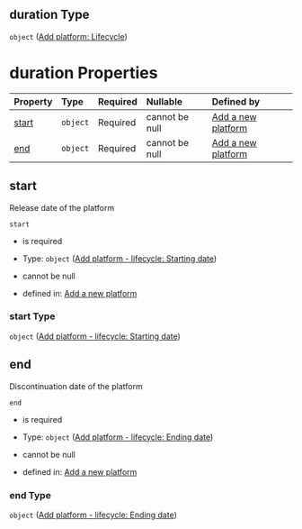 ## duration Type

`object` ([Add platform: Lifecycle](add-platform-properties-add-platform-lifecycle.md))

# duration Properties

| Property        | Type     | Required | Nullable       | Defined by                                                                                                                                                                          |
| :-------------- | :------- | :------- | :------------- | :---------------------------------------------------------------------------------------------------------------------------------------------------------------------------------- |
| [start](#start) | `object` | Required | cannot be null | [Add a new platform](add-platform-properties-add-platform-lifecycle-properties-add-platform---lifecycle-starting-date.md "add-platform.json#/properties/duration/properties/start") |
| [end](#end)     | `object` | Required | cannot be null | [Add a new platform](add-platform-properties-add-platform-lifecycle-properties-add-platform---lifecycle-ending-date.md "add-platform.json#/properties/duration/properties/end")     |

## start

Release date of the platform

`start`

*   is required

*   Type: `object` ([Add platform - lifecycle: Starting date](add-platform-properties-add-platform-lifecycle-properties-add-platform---lifecycle-starting-date.md))

*   cannot be null

*   defined in: [Add a new platform](add-platform-properties-add-platform-lifecycle-properties-add-platform---lifecycle-starting-date.md "add-platform.json#/properties/duration/properties/start")

### start Type

`object` ([Add platform - lifecycle: Starting date](add-platform-properties-add-platform-lifecycle-properties-add-platform---lifecycle-starting-date.md))

## end

Discontinuation date of the platform

`end`

*   is required

*   Type: `object` ([Add platform - lifecycle: Ending date](add-platform-properties-add-platform-lifecycle-properties-add-platform---lifecycle-ending-date.md))

*   cannot be null

*   defined in: [Add a new platform](add-platform-properties-add-platform-lifecycle-properties-add-platform---lifecycle-ending-date.md "add-platform.json#/properties/duration/properties/end")

### end Type

`object` ([Add platform - lifecycle: Ending date](add-platform-properties-add-platform-lifecycle-properties-add-platform---lifecycle-ending-date.md))
